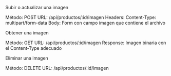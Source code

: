 Subir o actualizar una imagen

Método: POST
URL: /api/productos/:id/imagen
Headers: Content-Type: multipart/form-data
Body: Form con campo imagen que contiene el archivo


Obtener una imagen

Método: GET
URL: /api/productos/:id/imagen
Response: Imagen binaria con el Content-Type adecuado


Eliminar una imagen

Método: DELETE
URL: /api/productos/:id/imagen